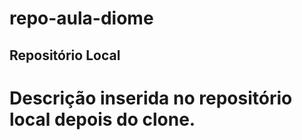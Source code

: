 # repo-aula-diome

## Repositório Local

# Descrição inserida no repositório local depois do clone.
